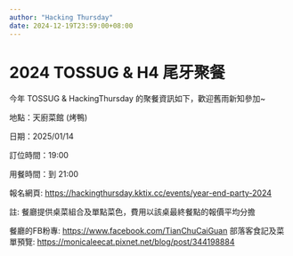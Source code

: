 ```yaml
---
author: "Hacking Thursday"
date: 2024-12-19T23:59:00+08:00
---
```

# 2024 TOSSUG & H4 尾牙聚餐

今年 TOSSUG & HackingThursday 的聚餐資訊如下，歡迎舊雨新知參加~

地點：天廚菜館 (烤鴨)

日期：2025/01/14

訂位時間：19:00

用餐時間：到 21:00

報名網頁: <https://hackingthursday.kktix.cc/events/year-end-party-2024>

註: 餐廳提供桌菜組合及單點菜色，費用以該桌最終餐點的報價平均分擔

餐廳的FB粉專: https://www.facebook.com/TianChuCaiGuan
部落客食記及菜單預覽: https://monicaleecat.pixnet.net/blog/post/344198884
